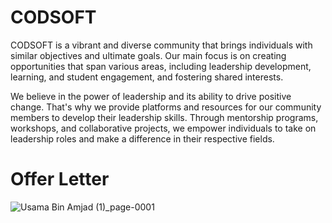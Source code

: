 # CODSOFT
CODSOFT is a vibrant and diverse community that brings
individuals with similar objectives and ultimate goals.
Our main focus is on creating opportunities that span various
areas, including leadership development, learning, and student
engagement, and fostering shared interests.

We believe in the power of leadership and its ability to drive
positive change. That's why we provide platforms and
resources for our community members to develop their
leadership skills. Through mentorship programs, workshops,
and collaborative projects, we empower individuals to take on
leadership roles and make a difference in their respective
fields.

# Offer Letter
![Usama Bin Amjad (1)_page-0001](https://github.com/Usama-Amjad/CODSOFT/assets/87925026/3028fb2e-94ae-4837-89a5-d3d7570f1c3d)
